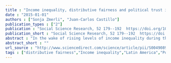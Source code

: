 ```yaml
---
title : "Income inequality, distributive fairness and political trust in Latin America"
date : "2015-01-01"
authors : ["Sonja Zmerli", "Juan-Carlos Castillo"]
publication_types : ["2"]
publication : "Social Science Research, 52 179--192  https://doi.org/10.1016/j.ssresearch.2015.02.003"
publication_short : "Social Science Research, 52 179--192  https://doi.org/10.1016/j.ssresearch.2015.02.003"
abstract : "In the wake of rising levels of income inequality during the past two decades, widespread concerns emerged about the social and political consequences of the widening gap between the poor and the rich that can be observed in many established democracies. Several empirical studies substantiate the link between macro-level income inequality and political attitudes and behavior, pointing at its broad and negative implications for political equality. Accordingly, these implications are expected to be accentuated in contexts of high inequality, as is the case in Latin America. Despite these general concerns about the consequences of income inequality, few studies have accounted for the importance of individual perceptions of distributive fairness in regard to trust in political institutions. Even less is known about the extent to which distributive fairness perceptions co-vary with objective indicators of inequality. Moreover, the research in this area has traditionally focused on OECD countries, which have lower indexes of inequality than the rest of the world. This study aims at filling this gap by focusing on the relevance of distributive fairness perceptions and macro-level inequality for political trust and on how these two levels interact in Latin American countries. The analyses are based on the Latinobarometer survey 2011, which consists of 18 countries. Multilevel estimations suggest that both dimensions of inequality are negatively associated with political trust but that higher levels of macro-level inequality attenuate rather than increase the strength of the negative association between distributive fairness perceptions and political trust."
abstract_short : ""
url_source : "http://www.sciencedirect.com/science/article/pii/S0049089X15000538"
tags : ["distributive fairness","Income inequality","Latin America","Political trust"]
---
```

